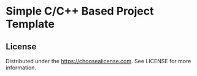 Simple C/C++ Based Project Template
===================================

License
-------
Distributed under the https://choosealicense.com. See LICENSE for more information.
